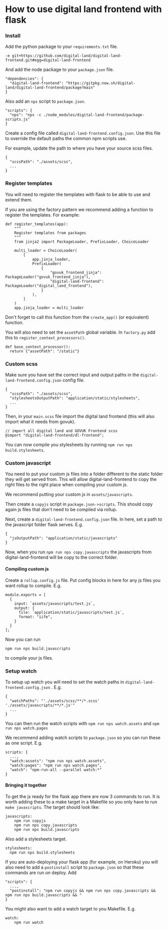 # How to use digital land frontend with flask

### Install

Add the python package to your `requirements.txt` file.

```
-e git+https://github.com/digital-land/digital-land-frontend.git#egg=digital-land-frontend
```

And add the node package to your `package.json` file.

```
"dependencies": {
  "digital-land-frontend": "https://gitpkg.now.sh/digital-land/digital-land-frontend/package?main"
}
```

Also add an `nps` script to `package.json`.
```
"scripts": {
  "nps": "nps -c ./node_modules/digital-land-frontend/package-scripts.js"
}
```

Create a config file called `digital-land-frontend.config.json`. Use this file to override the default paths the common npm scripts use.

For example, update the path to where you have your source scss files.
```
{
  "scssPath": "./assets/scss",
  ...
}
```

### Register templates

You will need to register the templates with flask to be able to use and extend them.

If you are using the factory pattern we recommend adding a function to register the templates. For example:

```
def register_templates(app):
    """
    Register templates from packages
    """
    from jinja2 import PackageLoader, PrefixLoader, ChoiceLoader

    multi_loader = ChoiceLoader(
        [
            app.jinja_loader,
            PrefixLoader(
                {
                    "govuk_frontend_jinja": PackageLoader("govuk_frontend_jinja"),
                    "digital-land-frontend": PackageLoader("digital_land_frontend"),
                }
            ),
        ]
    )
    app.jinja_loader = multi_loader
```

Don't forget to call this function from the `create_app()` (or equivalent) function.

You will also need to set the `assetPath` global variable. In `factory.py` add this to `register_context_processors()`.
```
def base_context_processor():
  return {"assetPath": "/static"}
``` 

### Custom scss

Make sure you have set the correct input and output paths in the `digital-land-frontend.config.json` config file.
```
{
  "scssPath": "./assets/scss",
  "stylesheetsOutputPath": "application/static/stylesheets",
  ...
}
```

Then, in your `main.scss` file import the digital land frontend (this will also import what it needs from govuk).

```
// import all digital land and GOVUK Frontend scss
@import "digital-land-frontend/dl-frontend";
```

You can now compile you stylesheets by running `npm run nps build.stylesheets`.

### Custom javascript

You need to put your custom js files into a folder different to the static folder they will get served from. This will allow digital-land-frontend to copy the right files to the right place when compiling your custom js.

We recommend putting your custom js in `assets/javascripts`.

Then create a `copyjs` script in `package.json->scripts`. This should copy again js files that don't need to be compiled via rollup.

Next, create a `digital-land-frontend.config.json` file. In here, set a path to the javascript folder flask serves. E.g.

```
{
  "jsOutputPath": "application/static/javascripts"
}
```
Now, when you run `npm run nps copy.javascripts` the javascripts from digital-land-frontend will be copy to the correct folder.

#### Compiling custom js

Create a `rollup.config.js` file. Put config blocks in here for any js files you want rollup to compile. E.g.

```
module.exports = [
  {
    input: `assets/javascripts/test.js`,
    output: {
      file: `application/static/javascripts/test.js`,
      format: "iife",
    }
  }
];
```

Now you can run
```
npm run nps build.javascripts
```

to compile your js files.

### Setup watch

To setup up watch you will need to set the watch paths in `digital-land-frontend.config.json` . E.g.
```
{
  "watchPaths": "'./assets/scss/**/*.scss' './assets/javascripts/**/*.js'"
  ... 
}
```

You can then run the watch scripts with `npm run nps watch.assets` and `npm run nps watch.pages`

We recommend adding watch scripts to `package.json` so you can run these as one script. E.g.
```
scripts: {
  ...,
  "watch:assets": "npm run nps watch.assets",
  "watch:pages": "npm run nps watch.pages",
  "watch": "npm-run-all --parallel watch:*"
}
```

#### Bringing it together

To get the js ready for the flask app there are now 3 commands to run. It is worth adding these to a make target in a Makefile so you only have to run `make javascripts`. The target should look like:
```
javascripts:
	npm run copyjs
	npm run nps copy.javascripts
	npm run nps build.javascripts
```

Also add a stylesheets target.
```
stylesheets:
  npm run nps build.stylesheets
```

If you are auto-deploying your flask app (for example, on Heroku) you will also need to add a `postinstall` script to `package.json` so that these commands are run on deploy. Add
```
"scripts": {
  ...,
  "postinstall": "npm run copyjs && npm run nps copy.javascripts && npm run nps build.javascripts && "
}
```

You might also want to add a watch target to you Makefile. E.g.
```
watch:
	npm run watch
```
